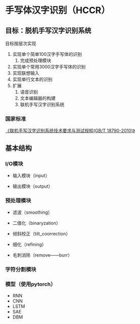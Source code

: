 #  手写体汉字识别（HCCR）

## 目标：脱机手写汉字识别系统

目标按层次实现

1. 实现单个简单100汉字手写体的识别
   1. 完成预处理模块
2. 实现单个常用3000汉字手写体的识别
3. 实现联想输入
4. 实现单行文本的识别
5. 扩展
   1. 语音识别
   2. 文本编辑器的构建
   3. 联机手写汉字识别系统

### 国家标准

 [《联机手写汉字识别系统技术要求与测试规程(GB/T 18790-2010)》]( https://blog.csdn.net/m0_37657841/article/details/88672119 )

## 基本结构

### I/O模块

- 输入模块（input）

- 输出模块（output）

### 预处理模块

- 滤波（smoothing）

- 二值化（binaryzation）

- 倾斜校正（tilt_coorrection）
- 细化（refining）
- 毛刺消除（remove——burr）

### 字符分割模块

### 模型（使用pytorch）

- RNN
- CNN
- LSTM
- SAE
- DBM